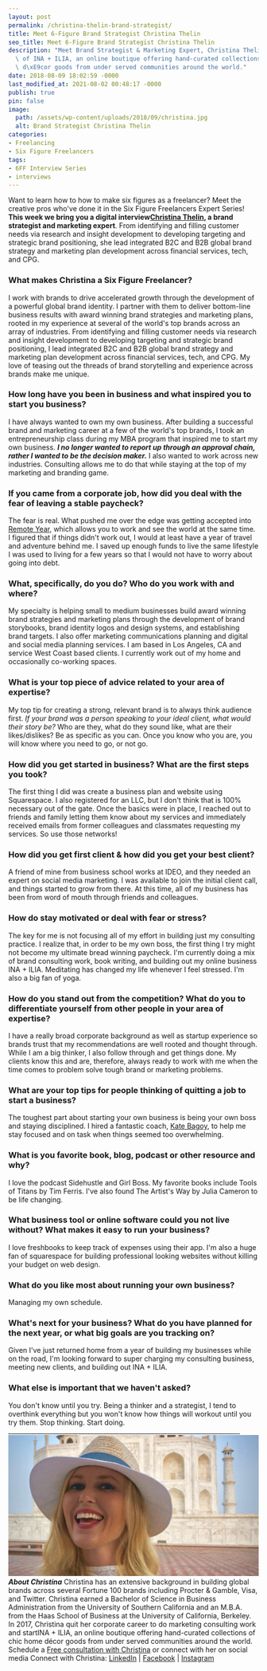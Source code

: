 ```yaml
---
layout: post
permalink: /christina-thelin-brand-strategist/
title: Meet 6-Figure Brand Strategist Christina Thelin
seo_title: Meet 6-Figure Brand Strategist Christina Thelin
description: "Meet Brand Strategist & Marketing Expert, Christina Thelin, founder\
  \ of INA + ILIA, an online boutique offering hand-curated collections of chic home\
  \ d\xE9cor goods from under served communities around the world."
date: 2018-08-09 18:02:59 -0000
last_modified_at: 2021-08-02 00:48:17 -0000
publish: true
pin: false
image:
  path: /assets/wp-content/uploads/2018/09/christina.jpg
  alt: Brand Strategist Christina Thelin
categories:
- Freelancing
- Six Figure Freelancers
tags:
- 6FF Interview Series
- interviews
---
```

Want to learn how to how to make six figures as a freelancer? Meet the creative pros who've done it in the Six Figure Freelancers Expert Series! **This week we bring you a digital interview[Christina Thelin](https://www.christina-thelin.com/), a brand strategist and marketing expert**. From identifying and filling customer needs via research and insight development to developing targeting and strategic brand positioning, she lead integrated B2C and B2B global brand strategy and marketing plan development across financial services, tech, and CPG.

### **What makes Christina a Six Figure Freelancer?**

I work with brands to drive accelerated growth through the development of a powerful global brand identity. I partner with them to deliver bottom-line business results with award winning brand strategies and marketing plans, rooted in my experience at several of the world's top brands across an array of industries. From identifying and filling customer needs via research and insight development to developing targeting and strategic brand positioning, I lead integrated B2C and B2B global brand strategy and marketing plan development across financial services, tech, and CPG. My love of teasing out the threads of brand storytelling and experience across brands make me unique.

### How long have you been in business and what inspired you to start you business?

I have always wanted to own my own business. After building a successful brand and marketing career at a few of the world's top brands, I took an entrepreneurship class during my MBA program that inspired me to start my own business. _**I no longer wanted to report up through an approval chain, rather I wanted to be the decision maker.**_ I also wanted to work across new industries. Consulting allows me to do that while staying at the top of my marketing and branding game.

### If you came from a corporate job, how did you deal with the fear of leaving a stable paycheck?

The fear is real. What pushed me over the edge was getting accepted into [Remote Year](http://www.remoteyear.com/general-application?referee=5132575), which allows you to work and see the world at the same time. I figured that if things didn't work out, I would at least have a year of travel and adventure behind me. I saved up enough funds to live the same lifestyle I was used to living for a few years so that I would not have to worry about going into debt.

### What, specifically, do you do? Who do you work with and where?

My specialty is helping small to medium businesses build award winning brand strategies and marketing plans through the development of brand storybooks, brand identity logos and design systems, and establishing brand targets. I also offer marketing communications planning and digital and social media planning services. I am based in Los Angeles, CA and service West Coast based clients. I currently work out of my home and occasionally co-working spaces.

### What is your top piece of advice related to your area of expertise?

My top tip for creating a strong, relevant brand is to always think audience first. _If your brand was a person speaking to your ideal client, what would their story be?_ Who are they, what do they sound like, what are their likes/dislikes? Be as specific as you can. Once you know who you are, you will know where you need to go, or not go.

### How did you get started in business? What are the first steps you took?

The first thing I did was create a business plan and website using Squarespace. I also registered for an LLC, but I don't think that is 100% necessary out of the gate. Once the basics were in place, I reached out to friends and family letting them know about my services and immediately received emails from former colleagues and classmates requesting my services. So use those networks!

### How did you get first client & how did you get your best client?

A friend of mine from business school works at IDEO, and they needed an expert on social media marketing. I was available to join the initial client call, and things started to grow from there. At this time, all of my business has been from word of mouth through friends and colleagues.

### How do stay motivated or deal with fear or stress?

The key for me is not focusing all of my effort in building just my consulting practice. I realize that, in order to be my own boss, the first thing I try might not become my ultimate bread winning paycheck. I'm currently doing a mix of brand consulting work, book writing, and building out my online business INA + ILIA. Meditating has changed my life whenever I feel stressed. I'm also a big fan of yoga.

### How do you stand out from the competition? What do you to differentiate yourself from other people in your area of expertise?

I have a really broad corporate background as well as startup experience so brands trust that my recommendations are well rooted and thought through. While I am a big thinker, I also follow through and get things done. My clients know this and are, therefore, always ready to work with me when the time comes to problem solve tough brand or marketing problems.

### What are your top tips for people thinking of quitting a job to start a business?

The toughest part about starting your own business is being your own boss and staying disciplined. I hired a fantastic coach, [Kate Bagoy](https://katebagoy.com/), to help me stay focused and on task when things seemed too overwhelming.

### What is you favorite book, blog, podcast or other resource and why?

I love the podcast Sidehustle and Girl Boss. My favorite books include Tools of Titans by Tim Ferris. I've also found The Artist's Way by Julia Cameron to be life changing.

### What business tool or online software could you not live without? What makes it easy to run your business?

I love freshbooks to keep track of expenses using their app. I'm also a huge fan of squarespace for building professional looking websites without killing your budget on web design.

### What do you like most about running your own business?

Managing my own schedule.

### What's next for your business? What do you have planned for the next year, or what big goals are you tracking on?

Given I've just returned home from a year of building my businesses while on the road, I'm looking forward to super charging my consulting business, meeting new clients, and building out INA + ILIA.

### What else is important that we haven't asked?

You don't know until you try. Being a thinker and a strategist, I tend to overthink everything but you won't know how things will workout until you try them. Stop thinking. Start doing. _________________________________________________________________________ _**![](/assets/wp-content/uploads/2018/09/christina.jpg)About Christina**_ Christina has an extensive background in building global brands across several Fortune 100 brands including Procter & Gamble, Visa, and Twitter. Christina earned a Bachelor of Science in Business Administration from the University of Southern California and an M.B.A. from the Haas School of Business at the University of California, Berkeley. In 2017, Christina quit her corporate career to do marketing consulting work and startINA + ILIA, an online boutique offering hand-curated collections of chic home décor goods from under served communities around the world. Schedule a [Free consultation with Christina](https://www.christina-thelin.com/take-action/) or connect with her on social media Connect with Christina: [LinkedIn](https://www.linkedin.com/in/christinathelin/) | [Facebook](https://www.facebook.com/christina.thelin) | [Instagram](https://www.instagram.com/christina.thelin/)
